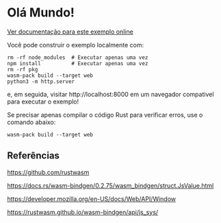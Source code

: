 # Olá Mundo!

[Ver documentação para este exemplo online](https://github.com/rustwasm/wasm-bindgen/tree/main/examples/without-a-bundler) 

Você pode construir o exemplo localmente com:

```
rm -rf node_modules  # Executar apenas uma vez
npm install          # Executar apenas uma vez
rm -rf pkg 
wasm-pack build --target web
python3 -m http.server
```

e, em seguida, visitar http://localhost:8000 em um navegador compativel para executar o exemplo!

Se precisar apenas compilar o código Rust para verificar erros, use o comando abaixo:

```shell
wasm-pack build --target web
```

## Referências

https://github.com/rustwasm

https://docs.rs/wasm-bindgen/0.2.75/wasm_bindgen/struct.JsValue.html

https://developer.mozilla.org/en-US/docs/Web/API/Window

https://rustwasm.github.io/wasm-bindgen/api/js_sys/

